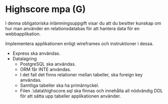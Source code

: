 # Highscore mpa (G)

I denna obligatoriska inlämningsuppgift visar du att du besitter kunskap om hur man använder en relationsdatabas för att hantera data för en webbapplikation.

Implementera applikationen enligt wireframes och instruktioner i dessa.

* Express ska användas.
* Datalagring
  - PostgreSQL ska användas.
  - ORM får INTE användas.
  - I det fall det finns relationer mellan tabeller, ska foreign key användas.
  - Samtliga tabeller ska ha primärnyckel.
  - Filen .\data\highscore.sql ska finnas och innehålla all nödvändig DDL för att  sätta upp tabeller applikationen använder.